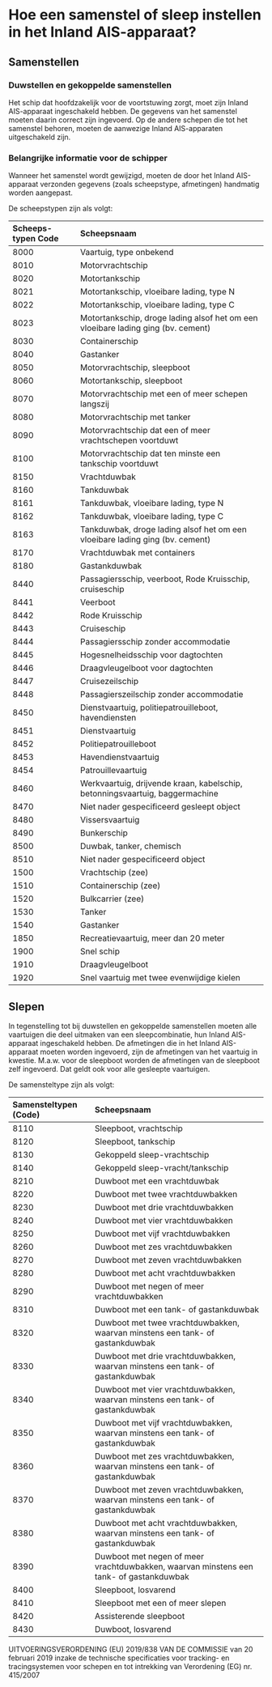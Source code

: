 # Hoe een samenstel of sleep instellen in het Inland AIS-apparaat?

## Samenstellen

### Duwstellen en gekoppelde samenstellen

Het schip dat hoofdzakelijk voor de voortstuwing zorgt, moet zijn Inland AIS-apparaat ingeschakeld hebben. De gegevens van het samenstel moeten daarin correct zijn ingevoerd. Op de andere schepen die tot het samenstel behoren, moeten de aanwezige Inland AIS-apparaten uitgeschakeld zijn.

### **Belangrijke informatie voor de schipper**

Wanneer het samenstel wordt gewijzigd, moeten de door het Inland AIS-apparaat verzonden gegevens \(zoals scheepstype, afmetingen\) handmatig worden aangepast.

De scheepstypen zijn als volgt:

| **Scheeps-typen Code** | **Scheepsnaam** |
| :--- | :--- |
| 8000 | Vaartuig, type onbekend |
| 8010 | Motorvrachtschip |
| 8020 | Motortankschip |
| 8021 | Motortankschip, vloeibare lading, type N |
| 8022 | Motortankschip, vloeibare lading, type C |
| 8023 | Motortankschip, droge lading alsof het om een vloeibare lading ging \(bv. cement\) |
| 8030 | Containerschip |
| 8040 | Gastanker |
| 8050 | Motorvrachtschip, sleepboot |
| 8060 | Motortankschip, sleepboot |
| 8070 | Motorvrachtschip met een of meer schepen langszij |
| 8080 | Motorvrachtschip met tanker |
| 8090 | Motorvrachtschip dat een of meer vrachtschepen voortduwt |
| 8100 | Motorvrachtschip dat ten minste een tankschip voortduwt |
| 8150 | Vrachtduwbak |
| 8160 | Tankduwbak |
| 8161 | Tankduwbak, vloeibare lading, type N |
| 8162 | Tankduwbak, vloeibare lading, type C |
| 8163 | Tankduwbak, droge lading alsof het om een vloeibare lading ging \(bv. cement\) |
| 8170 | Vrachtduwbak met containers |
| 8180 | Gastankduwbak |
| 8440 | Passagiersschip, veerboot, Rode Kruisschip, cruiseschip |
| 8441 | Veerboot |
| 8442 | Rode Kruisschip |
| 8443 | Cruiseschip |
| 8444 | Passagiersschip zonder accommodatie |
| 8445 | Hogesnelheidsschip voor dagtochten |
| 8446 | Draagvleugelboot voor dagtochten |
| 8447 | Cruisezeilschip |
| 8448 | Passagierszeilschip zonder accommodatie |
| 8450 | Dienstvaartuig, politiepatrouilleboot, havendiensten |
| 8451 | Dienstvaartuig |
| 8452 | Politiepatrouilleboot |
| 8453 | Havendienstvaartuig |
| 8454 | Patrouillevaartuig |
| 8460 | Werkvaartuig, drijvende kraan, kabelschip, betonningsvaartuig, baggermachine |
| 8470 | Niet nader gespecificeerd gesleept object |
| 8480 | Vissersvaartuig |
| 8490 | Bunkerschip |
| 8500 | Duwbak, tanker, chemisch |
| 8510 | Niet nader gespecificeerd object |
| 1500 | Vrachtschip \(zee\) |
| 1510 | Containerschip \(zee\) |
| 1520 | Bulkcarrier \(zee\) |
| 1530 | Tanker |
| 1540 | Gastanker |
| 1850 | Recreatievaartuig, meer dan 20 meter |
| 1900 | Snel schip |
| 1910 | Draagvleugelboot |
| 1920 | Snel vaartuig met twee evenwijdige kielen |

## Slepen

In tegenstelling tot bij duwstellen en gekoppelde samenstellen moeten alle vaartuigen die deel uitmaken van een sleepcombinatie, hun Inland AIS-apparaat ingeschakeld hebben. De afmetingen die in het Inland AIS-apparaat moeten worden ingevoerd, zijn de afmetingen van het vaartuig in kwestie. M.a.w. voor de sleepboot worden de afmetingen van de sleepboot zelf ingevoerd. Dat geldt ook voor alle gesleepte vaartuigen.

De samensteltype zijn als volgt:

| Samensteltypen \(Code\) | **Scheepsnaam** |
| :--- | :--- |
| 8110 | Sleepboot, vrachtschip |
| 8120 | Sleepboot, tankschip |
| 8130 | Gekoppeld sleep-vrachtschip |
| 8140 | Gekoppeld sleep-vracht/tankschip |
| 8210 | Duwboot met een vrachtduwbak |
| 8220 | Duwboot met twee vrachtduwbakken |
| 8230 | Duwboot met drie vrachtduwbakken |
| 8240 | Duwboot met vier vrachtduwbakken |
| 8250 | Duwboot met vijf vrachtduwbakken |
| 8260 | Duwboot met zes vrachtduwbakken |
| 8270 | Duwboot met zeven vrachtduwbakken |
| 8280 | Duwboot met acht vrachtduwbakken |
| 8290 | Duwboot met negen of meer vrachtduwbakken |
| 8310 | Duwboot met een tank- of gastankduwbak |
| 8320 | Duwboot met twee vrachtduwbakken, waarvan minstens een tank- of gastankduwbak |
| 8330 | Duwboot met drie vrachtduwbakken, waarvan minstens een tank- of gastankduwbak |
| 8340 | Duwboot met vier vrachtduwbakken, waarvan minstens een tank- of gastankduwbak |
| 8350 | Duwboot met vijf vrachtduwbakken, waarvan minstens een tank- of gastankduwbak |
| 8360 | Duwboot met zes vrachtduwbakken, waarvan minstens een tank- of gastankduwbak |
| 8370 | Duwboot met zeven vrachtduwbakken, waarvan minstens een tank- of gastankduwbak |
| 8380 | Duwboot met acht vrachtduwbakken, waarvan minstens een tank- of gastankduwbak |
| 8390 | Duwboot met negen of meer vrachtduwbakken, waarvan minstens een tank- of gastankduwbak |
| 8400 | Sleepboot, losvarend |
| 8410 | Sleepboot met een of meer slepen |
| 8420 | Assisterende sleepboot |
| 8430 | Duwboot, losvarend |

UITVOERINGSVERORDENING \(EU\) 2019/838 VAN DE COMMISSIE van 20 februari 2019 inzake de technische specificaties voor tracking- en tracingsystemen voor schepen en tot intrekking van Verordening \(EG\) nr. 415/2007


